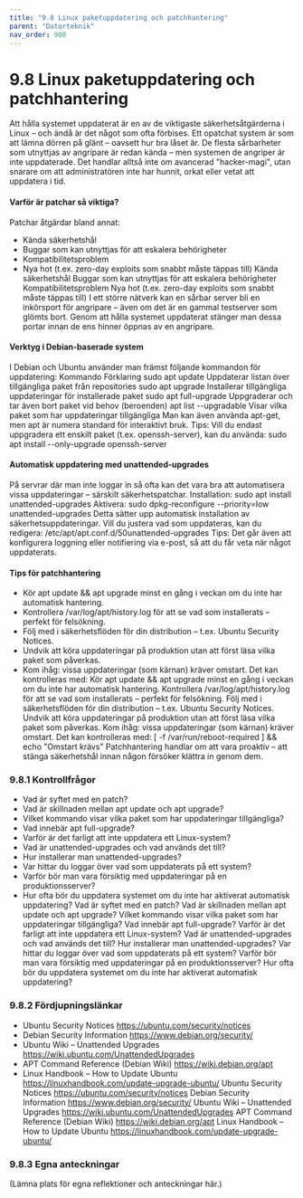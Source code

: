 ```yaml
---
title: "9.8 Linux paketuppdatering och patchhantering"
parent: "Datorteknik"
nav_order: 908
---
```


# 9.8 Linux paketuppdatering och patchhantering

Att hålla systemet uppdaterat är en av de viktigaste säkerhetsåtgärderna i Linux – och ändå är det något som ofta förbises. Ett opatchat system är som att lämna dörren på glänt – oavsett hur bra låset är.
De flesta sårbarheter som utnyttjas av angripare är redan kända – men systemen de angriper är inte uppdaterade. Det handlar alltså inte om avancerad "hacker-magi", utan snarare om att administratören inte har hunnit, orkat eller vetat att uppdatera i tid.
#### Varför är patchar så viktiga?
Patchar åtgärdar bland annat:
- Kända säkerhetshål
- Buggar som kan utnyttjas för att eskalera behörigheter
- Kompatibilitetsproblem
- Nya hot (t.ex. zero-day exploits som snabbt måste täppas till)
Kända säkerhetshål
Buggar som kan utnyttjas för att eskalera behörigheter
Kompatibilitetsproblem
Nya hot (t.ex. zero-day exploits som snabbt måste täppas till)
I ett större nätverk kan en sårbar server bli en inkörsport för angripare – även om det är en gammal testserver som glömts bort. Genom att hålla systemet uppdaterat stänger man dessa portar innan de ens hinner öppnas av en angripare.
#### Verktyg i Debian-baserade system
I Debian och Ubuntu använder man främst följande kommandon för uppdatering:
Kommando
Förklaring
sudo apt update
Uppdaterar listan över tillgängliga paket från repositories
sudo apt upgrade
Installerar tillgängliga uppdateringar för installerade paket
sudo apt full-upgrade
Uppgraderar och tar även bort paket vid behov (beroenden)
apt list --upgradable
Visar vilka paket som har uppdateringar tillgängliga
Man kan även använda apt-get, men apt är numera standard för interaktivt bruk.
Tips: Vill du endast uppgradera ett enskilt paket (t.ex. openssh-server), kan du använda:
sudo apt install --only-upgrade openssh-server
#### Automatisk uppdatering med unattended-upgrades
På servrar där man inte loggar in så ofta kan det vara bra att automatisera vissa uppdateringar – särskilt säkerhetspatchar.
Installation:
sudo apt install unattended-upgrades
Aktivera:
sudo dpkg-reconfigure --priority=low unattended-upgrades
Detta sätter upp automatisk installation av säkerhetsuppdateringar. Vill du justera vad som uppdateras, kan du redigera:
/etc/apt/apt.conf.d/50unattended-upgrades
Tips: Det går även att konfigurera loggning eller notifiering via e-post, så att du får veta när något uppdaterats.
#### Tips för patchhantering
- Kör apt update && apt upgrade minst en gång i veckan om du inte har automatisk hantering.
- Kontrollera /var/log/apt/history.log för att se vad som installerats – perfekt för felsökning.
- Följ med i säkerhetsflöden för din distribution – t.ex. Ubuntu Security Notices.
- Undvik att köra uppdateringar på produktion utan att först läsa vilka paket som påverkas.
- Kom ihåg: vissa uppdateringar (som kärnan) kräver omstart. Det kan kontrolleras med:
Kör apt update && apt upgrade minst en gång i veckan om du inte har automatisk hantering.
Kontrollera /var/log/apt/history.log för att se vad som installerats – perfekt för felsökning.
Följ med i säkerhetsflöden för din distribution – t.ex. Ubuntu Security Notices.
Undvik att köra uppdateringar på produktion utan att först läsa vilka paket som påverkas.
Kom ihåg: vissa uppdateringar (som kärnan) kräver omstart. Det kan kontrolleras med:
[ -f /var/run/reboot-required ] && echo "Omstart krävs"
Patchhantering handlar om att vara proaktiv – att stänga säkerhetshål innan någon försöker klättra in genom dem.
### 9.8.1 Kontrollfrågor
- Vad är syftet med en patch?
- Vad är skillnaden mellan apt update och apt upgrade?
- Vilket kommando visar vilka paket som har uppdateringar tillgängliga?
- Vad innebär apt full-upgrade?
- Varför är det farligt att inte uppdatera ett Linux-system?
- Vad är unattended-upgrades och vad används det till?
- Hur installerar man unattended-upgrades?
- Var hittar du loggar över vad som uppdaterats på ett system?
- Varför bör man vara försiktig med uppdateringar på en produktionsserver?
- Hur ofta bör du uppdatera systemet om du inte har aktiverat automatisk uppdatering?
Vad är syftet med en patch?
Vad är skillnaden mellan apt update och apt upgrade?
Vilket kommando visar vilka paket som har uppdateringar tillgängliga?
Vad innebär apt full-upgrade?
Varför är det farligt att inte uppdatera ett Linux-system?
Vad är unattended-upgrades och vad används det till?
Hur installerar man unattended-upgrades?
Var hittar du loggar över vad som uppdaterats på ett system?
Varför bör man vara försiktig med uppdateringar på en produktionsserver?
Hur ofta bör du uppdatera systemet om du inte har aktiverat automatisk uppdatering?
### 9.8.2 Fördjupningslänkar
- Ubuntu Security Notices https://ubuntu.com/security/notices
- Debian Security Information https://www.debian.org/security/
- Ubuntu Wiki – Unattended Upgrades https://wiki.ubuntu.com/UnattendedUpgrades
- APT Command Reference (Debian Wiki) https://wiki.debian.org/apt
- Linux Handbook – How to Update Ubuntu https://linuxhandbook.com/update-upgrade-ubuntu/
Ubuntu Security Notices https://ubuntu.com/security/notices
Debian Security Information https://www.debian.org/security/
Ubuntu Wiki – Unattended Upgrades https://wiki.ubuntu.com/UnattendedUpgrades
APT Command Reference (Debian Wiki) https://wiki.debian.org/apt
Linux Handbook – How to Update Ubuntu https://linuxhandbook.com/update-upgrade-ubuntu/
### 9.8.3 Egna anteckningar
(Lämna plats för egna reflektioner och anteckningar här.)
